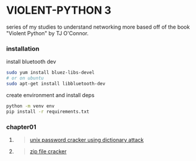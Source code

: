 # VIOLENT-PYTHON 3

series of my studies to understand networking more based off of the book "Violent Python" by TJ O'Connor.



### installation

install bluetooth dev
```bash
sudo yum install bluez-libs-devel
# or on ubuntu
sudo apt-get install libbluetooth-dev
```

create environment and install deps
```bash
python -m venv env
pip install -r requirements.txt
```


### chapter01
1. >[unix password cracker using dictionary attack](./chapter01/passwd_crack.py)
2. >[zip file cracker](./chapter01/zip_crack.py)
